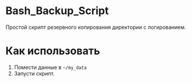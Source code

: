# Bash_Backup_Script
Простой скрипт резервного копирования директории с логированием.

# Как использовать
1. Помести данные в `~/my_data`
2. Запусти скрипт.
